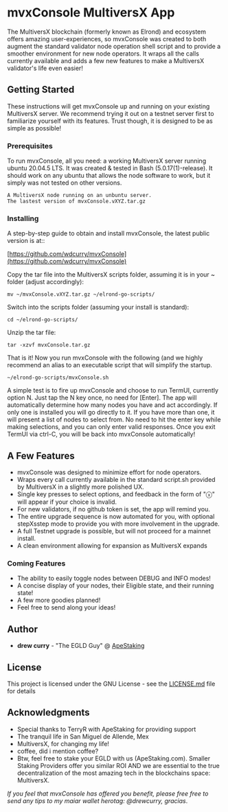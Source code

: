 # mvxConsole MultiversX App

The MultiversX blockchain (formerly known as Elrond) and ecosystem offers amazing user-experiences, so mvxConsole was created to both augment the standard validator node operation shell script and to provide a smoother environment for new node operators. It wraps all the calls currently available and adds a few new features to make a MultiversX validator's life even easier!

## Getting Started

These instructions will get mvxConsole up and running on your existing MultiversX server.  We recommend trying it out on a testnet server first to familiarize yourself with its features. Trust though, it is designed to be as simple as possible!

### Prerequisites

To run mvxConsole, all you need: a working MultiversX server running ubuntu 20.04.5 LTS.  It was created & tested in Bash (5.0.17(1)-release). It should work on any ubuntu that allows the node software to work, but it simply was not tested on other versions.

```
A MultiversX node running on an unbuntu server.
The lastest version of mvxConsole.vXYZ.tar.gz
```

### Installing

A step-by-step guide to obtain and install mvxConsole, the latest public version is at::


[https://github.com/wdcurry/mvxConsole](https://github.com/wdcurry/mvxConsole)


Copy the tar file into the MultiversX scripts folder, assuming it is in your ~ folder (adjust accordingly):

```
mv ~/mvxConsole.vXYZ.tar.gz ~/elrond-go-scripts/
```
Switch into the scripts folder (assuming your install is standard):

```
cd ~/elrond-go-scripts/
```
Unzip the tar file:

```
tar -xzvf mvxConsole.tar.gz
```
That is it! Now you run mvxConsole with the following (and we highly recommend an alias to an executable script that will simplify the startup.

```
~/elrond-go-scripts/mvxConsole.sh
```



A simple test is to fire up mvxConsole and choose to run TermUI, currently option N. Just tap the N key once, no need for [Enter]. The app will automatically determine how many nodes you have and act accordingly. If only one is installed you will go directly to it. If you have more than one, it will present a list of nodes to select from. No need to hit the enter key while making selections, and you can only enter valid responses. Once you exit TermUI via ctrl-C, you will be back into mvxConsole automatically!

## A Few Features

- mvxConsole was designed to minimize effort for node operators.
- Wraps every call currently available in the standard script.sh provided by MultiversX in a slightly more polished UX.
- Single key presses to select options, and feedback in the form of "ⓧ" will appear if your choice is invalid.
- For new validators, if no github token is set, the app will remind you.
- The entire upgrade sequence is now automated for you, with optional stepXsstep mode to provide you with more involvement in the upgrade.
- A full Testnet upgrade is possible, but will not proceed for a mainnet install.
- A clean environment allowing for expansion as MultiversX expands

### Coming Features

- The ability to easily toggle nodes between DEBUG and INFO modes!
- A concise display of your nodes, their Eligible state, and their running state!
- A few more goodies planned!
- Feel free to send along your ideas!

## Author

* **drew curry** - "The EGLD Guy" @ [ApeStaking](https://www.ApeStaking.com)

## License

This project is licensed under the GNU License - see the [LICENSE.md](LICENSE.md) file for details

## Acknowledgments

* Special thanks to TerryR with ApeStaking for providing support
* The tranquil life in San Miguel de Allende, Mex
* MultiversX, for changing my life!
* coffee, did i mention coffee?
* Btw, feel free to stake your EGLD with us (ApeStaking.com). Smaller Staking Providers offer you similar ROI AND we are essential to the true decentralization of the most amazing tech in the blockchains space: MultiversX.

*If you feel that mvxConsole has offered you benefit, please free free to send any tips to my maiar wallet herotag: @drewcurry, gracias*.
